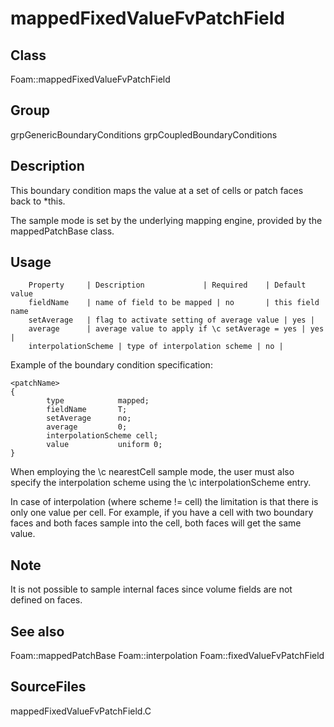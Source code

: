 # mappedFixedValueFvPatchField 
## Class
Foam::mappedFixedValueFvPatchField

## Group
grpGenericBoundaryConditions grpCoupledBoundaryConditions

## Description
This boundary condition maps the value at a set of cells or patch faces
back to *this.

The sample mode is set by the underlying mapping engine, provided by the
mappedPatchBase class.

## Usage

        Property     | Description             | Required    | Default value
        fieldName    | name of field to be mapped | no       | this field name
        setAverage   | flag to activate setting of average value | yes |
        average      | average value to apply if \c setAverage = yes | yes |
        interpolationScheme | type of interpolation scheme | no |


Example of the boundary condition specification:
```
<patchName>
{
        type            mapped;
        fieldName       T;
        setAverage      no;
        average         0;
        interpolationScheme cell;
        value           uniform 0;
}
```

When employing the \c nearestCell sample mode, the user must also specify
the interpolation scheme using the \c interpolationScheme entry.

In case of interpolation (where scheme != cell) the limitation is that
there is only one value per cell.  For example, if you have a cell with two
boundary faces and both faces sample into the cell, both faces will get the
same value.

## Note
It is not possible to sample internal faces since volume fields are not
defined on faces.

## See also
Foam::mappedPatchBase
Foam::interpolation
Foam::fixedValueFvPatchField

## SourceFiles
mappedFixedValueFvPatchField.C

